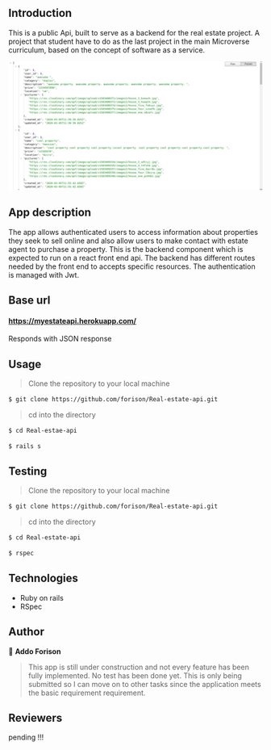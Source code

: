 ## Introduction
This is a public Api, built to serve as a backend for the real estate project. A project that student have to do as the last project in the main Microverse curriculum, based on the concept of software as a service.

![Home view](./app1.png)

## App description
The app allows authenticated users to access information about properties they seek to sell online and also allow users to make contact with estate agent to purchase a property.
This is the backend component which is expected to run on a react front end api.
The backend has different routes needed by the front end to accepts specific resources. The authentication is managed with Jwt.

## Base url

#### https://myestateapi.herokuapp.com/

Responds with JSON response

## Usage

> Clone the repository to your local machine

```sh
$ git clone https://github.com/forison/Real-estate-api.git
```
> cd into the directory

```sh
$ cd Real-estae-api
```

```sh
$ rails s
```
## Testing

> Clone the repository to your local machine

```sh
$ git clone https://github.com/forison/Real-estate-api.git
```
> cd into the directory

```sh
$ cd Real-estate-api
```

```sh
$ rspec
```
## Technologies

- Ruby on rails
- RSpec

## Author

👤 **Addo Forison**

> This app is still under construction and not every feature has been fully implemented.
No test has been done yet.
This is only being submitted so I can move on to other tasks since the application meets the basic requirement requirement.

## Reviewers
pending !!!